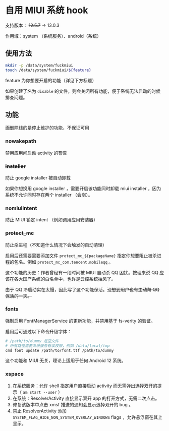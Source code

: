 # 自用 MIUI 系统 hook

支持版本： ~~12.5.7~~ -> 13.0.3

作用域：system （系统服务）、android（系统）

## 使用方法

```sh
mkdir -p /data/system/fuckmiui
touch /data/system/fuckmiui/${feature}
```

feature 为你想要开启的功能（详见下方标题）

如果创建了名为 `disable` 的文件，则会关闭所有功能，便于系统无法启动的时候排查问题。

## 功能

画删除线的是停止维护的功能，不保证可用

### nowakepath

禁用应用间启动 activity 的警告

### ~~installer~~

防止 google installer 被自动卸载

如果你想换用 google installer ，需要开启该功能同时卸载 miui installer ，因为系统不允许同时存在两个 installer （会崩）。

### nomiuiintent

防止 MIUI 锁定 intent （例如调用应用安装器）

### ~~protect_mc~~

防止杀进程（不知道什么情况下会触发的自动清理）

启用后还需要需要添加文件 `protect_mc_${packageName}` 指定你想要阻止被杀进程的包名。例如 `protect_mc_com.tencent.mobileqq` 。

这个功能的历史：作者曾经有一段时间被 MIUI 自动杀 QQ 困扰。按理来说 QQ 应该在各大国产系统的白名单中，也许是云控系统抽风了。

由于 QQ 冷启动实在太慢，因此写了这个功能保活。~~没想到用户也有主动帮 QQ 保活的一天。~~

### fonts

强制启用 FontManagerService 的更新功能，并禁用基于 fs-verity 的验证。

启用后可通过以下命令升级字体：

```sh
# /path/to/dummy 是空文件
# 所有路径需要系统服务有读权限，例如 /data/local/tmp
cmd font update /path/to/font.ttf /path/to/dummy
```

这个功能和 MIUI 无关，理论上适用于任何 Android 12 系统。

### xspace

1. 在系统服务：允许 shell 指定用户直接启动 activity 而无需弹出选择双开的提示（ `am start --user` ）
2. 在系统：ResolverActivity 直接显示双开 app 的打开方式，无需二次点击。
3. 修复该版本中点击 xmsf 推送的通知会显示选择双开的 bug 。
4. 禁止 ResolverActivity 添加 `SYSTEM_FLAG_HIDE_NON_SYSTEM_OVERLAY_WINDOWS` flags ，允许悬浮窗在其上显示。  
